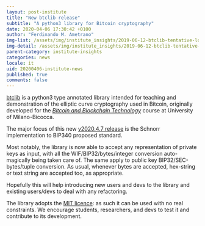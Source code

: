 ```yaml
---
layout: post-institute
title: "New btclib release"
subtitle: "A python3 library for Bitcoin cryptography"
date: 2020-04-06 17:30:42 +0100
author: "Ferdinando M. Ametrano"
img-list: /assets/img/institute_insights/2019-06-12-btclib-tentative-logo.jpg
img-detail: /assets/img/institute_insights/2019-06-12-btclib-tentative-logo-thumb.jpg
parent-category: institute-insights
categories: news
locale: it
uid: 20200406-institute-news
published: true
comments: false
---
```


[btclib](https://github.com/dginst/btclib)
is a python3 type annotated library intended for teaching and
demonstration of the elliptic curve cryptography used in Bitcoin,
originally developed for the
[_Bitcoin and Blockchain Technology_](https://www.ametrano.net/bbt/) course
at University of Milano-Bicocca.

The major focus of this new
[v2020.4.7 release](https://github.com/btclib-org/btclib/releases/tag/v2020.4.7)
is the Schnorr implementation to BIP340 proposed standard.

Most notably, the library is now able to accept any representation of private keys as input,
with all the WIF/BIP32/bytes/integer conversion auto-magically being taken care of.
The same apply to public key BIP32/SEC-bytes/tuple conversion.
As usual, whenever bytes are accepted, hex-string or text string are accepted too, as appropriate.

Hopefully this will help introducing new users and devs to the library and existing users/devs to deal with any refactoring.

The library adopts the
[MIT licence](https://github.com/dginst/btclib/blob/master/LICENSE):
as such it can be used with no real constraints.
We encourage students, researchers, and devs
to test it and contribute to its development.
